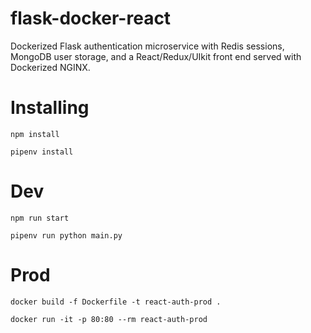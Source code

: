 # flask-docker-react

Dockerized Flask authentication microservice with Redis sessions, MongoDB user storage, and a React/Redux/UIkit front end served with Dockerized NGINX.

# Installing

`npm install`

`pipenv install`

# Dev

`npm run start`

`pipenv run python main.py`

# Prod

`docker build -f Dockerfile -t react-auth-prod .`

`docker run -it -p 80:80 --rm react-auth-prod`
